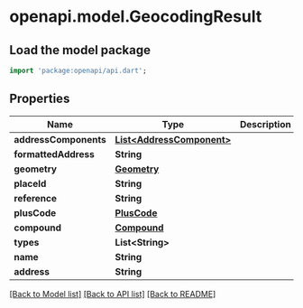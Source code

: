 # openapi.model.GeocodingResult

## Load the model package
```dart
import 'package:openapi/api.dart';
```

## Properties
Name | Type | Description | Notes
------------ | ------------- | ------------- | -------------
**addressComponents** | [**List&lt;AddressComponent&gt;**](AddressComponent.md) |  | 
**formattedAddress** | **String** |  | 
**geometry** | [**Geometry**](Geometry.md) |  | 
**placeId** | **String** |  | 
**reference** | **String** |  | 
**plusCode** | [**PlusCode**](PlusCode.md) |  | 
**compound** | [**Compound**](Compound.md) |  | 
**types** | **List&lt;String&gt;** |  | 
**name** | **String** |  | 
**address** | **String** |  | 

[[Back to Model list]](../README.md#documentation-for-models) [[Back to API list]](../README.md#documentation-for-api-endpoints) [[Back to README]](../README.md)


